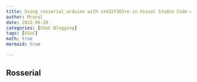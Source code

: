 ```yaml
---
title: Using rosserial_arduino with stm32f303re in Visual Studio Code with PlatformIO
author: Mrunal
date: 2022-06-20 
categories: [GSoC Blogging]
tags: [GSoC]
math: true
mermaid: true

---
```


## Rosserial 

